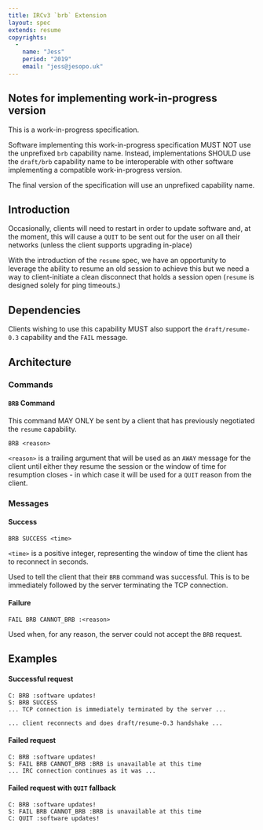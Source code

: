 ```yaml
---
title: IRCv3 `brb` Extension
layout: spec
extends: resume
copyrights:
  -
    name: "Jess"
    period: "2019"
    email: "jess@jesopo.uk"
---
```


## Notes for implementing work-in-progress version

This is a work-in-progress specification.

Software implementing this work-in-progress specification MUST NOT use the
unprefixed `brb` capability name. Instead, implementations SHOULD
use the `draft/brb` capability name to be interoperable with other
software implementing a compatible work-in-progress version.

The final version of the specification will use an unprefixed capability name.

## Introduction

Occasionally, clients will need to restart in order to update software and, at
the moment, this will cause a `QUIT` to be sent out for the user on all their 
networks (unless the client supports upgrading in-place)

With the introduction of the `resume` spec, we have an opportunity to leverage 
the ability to resume an old session to achieve this but we need a way to 
client-initiate a clean disconnect that holds a session open (`resume` is 
designed solely for ping timeouts.)

## Dependencies

Clients wishing to use this capability MUST also support the `draft/resume-0.3`
capability and the `FAIL` message.

## Architecture

### Commands

#### `BRB` Command

This command MAY ONLY be sent by a client that has previously negotiated the 
`resume` capability.

    BRB <reason>

`<reason>` is a trailing argument that will be used as an `AWAY` message for the 
client until either they resume the session or the window of time for resumption 
closes - in which case it will be used for a `QUIT` reason from the client.

### Messages

#### Success

    BRB SUCCESS <time>

`<time>` is a positive integer, representing the window of time the client has
to reconnect in seconds.

Used to tell the client that their `BRB` command was successful. This is to be
immediately followed by the server terminating the TCP connection.

#### Failure

    FAIL BRB CANNOT_BRB :<reason>

Used when, for any reason, the server could not accept the `BRB` request.

## Examples

#### Successful request

    C: BRB :software updates!
    S: BRB SUCCESS 
    ... TCP connection is immediately terminated by the server ...

    ... client reconnects and does draft/resume-0.3 handshake ...

#### Failed request

    C: BRB :software updates!
    S: FAIL BRB CANNOT_BRB :BRB is unavailable at this time
    ... IRC connection continues as it was ...

#### Failed request with `QUIT` fallback

    C: BRB :software updates!
    S: FAIL BRB CANNOT_BRB :BRB is unavailable at this time
    C: QUIT :software updates!

